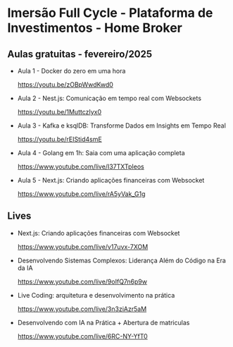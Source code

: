 # Imersão Full Cycle - Plataforma de Investimentos - Home Broker

## Aulas gratuitas - fevereiro/2025

* Aula 1 - Docker do zero em uma hora

    https://youtu.be/zOBpWwdKwd0

* Aula 2 - Nest.js: Comunicação em tempo real com Websockets

    https://youtu.be/1MuttczIyx0

* Aula 3 - Kafka e ksqlDB: Transforme Dados em Insights em Tempo Real

    https://youtu.be/rEIStid4smE 

* Aula 4 - Golang em 1h: Saia com uma aplicação completa

    https://www.youtube.com/live/I37TXTpIeos

* Aula 5 - Next.js: Criando aplicações financeiras com Websocket
  
    https://www.youtube.com/live/rA5yVak_G1g

## Lives

* Next.js: Criando aplicações financeiras com Websocket

    https://www.youtube.com/live/v17uvx-7XOM

* Desenvolvendo Sistemas Complexos: Liderança Além do Código na Era da IA

    https://www.youtube.com/live/9oIfQ7n6p9w

* Live Coding: arquitetura e desenvolvimento na prática

    https://www.youtube.com/live/3n3ziAzr5aM

* Desenvolvendo com IA na Prática + Abertura de matriculas

    https://www.youtube.com/live/6RC-NY-YfT0